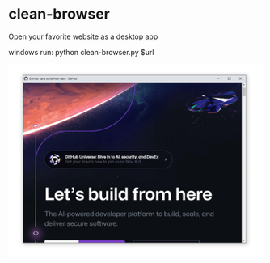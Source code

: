 # clean-browser
Open your favorite website as a desktop app

windows run: 
python clean-browser.py $url

![alt text](https://github.com/MauBorre/clean-browser/blob/main/example.png?raw=true)

